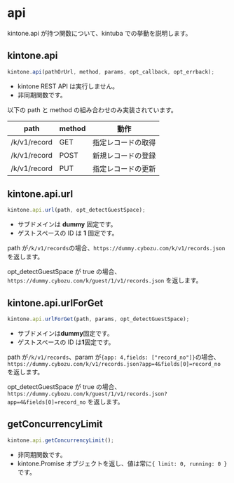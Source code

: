 # api

kintone.api が持つ関数について、kintuba での挙動を説明します。

## kintone.api

```js
kintone.api(pathOrUrl, method, params, opt_callback, opt_errback);
```

- kintone REST API は実行しません。
- 非同期関数です。

以下の path と method の組み合わせのみ実装されています。

| path         | method | 動作               |
| ------------ | ------ | ------------------ |
| /k/v1/record | GET    | 指定レコードの取得 |
| /k/v1/record | POST   | 新規レコードの登録 |
| /k/v1/record | PUT    | 指定レコードの更新 |

## kintone.api.url

```js
kintone.api.url(path, opt_detectGuestSpace);
```

- サブドメインは **dummy** 固定です。
- ゲストスペースの ID は **1** 固定です。

path が`/k/v1/records`の場合、`https://dummy.cybozu.com/k/v1/records.json` を返します。

opt_detectGuestSpace が true の場合、`https://dummy.cybozu.com/k/guest/1/v1/records.json` を返します。

## kintone.api.urlForGet

```js
kintone.api.urlForGet(path, params, opt_detectGuestSpace);
```

- サブドメインは**dummy**固定です。
- ゲストスペースの ID は**1**固定です。

path が`/k/v1/records`、param が`{app: 4,fields: ["record_no"]}`の場合、`https://dummy.cybozu.com/k/v1/records.json?app=4&fields[0]=record_no` を返します。

opt_detectGuestSpace が true の場合、`https://dummy.cybozu.com/k/guest/1/v1/records.json?app=4&fields[0]=record_no` を返します。

## getConcurrencyLimit

```js
kintone.api.getConcurrencyLimit();
```

- 非同期関数です。
- kintone.Promise オブジェクトを返し、値は常に`{ limit: 0, running: 0 }`です。
